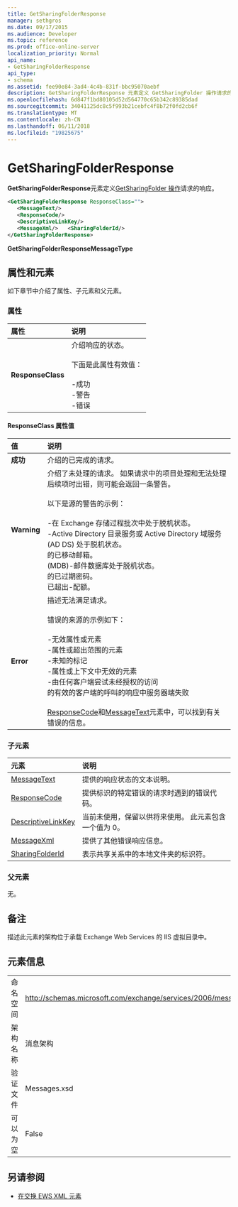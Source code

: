 ```yaml
---
title: GetSharingFolderResponse
manager: sethgros
ms.date: 09/17/2015
ms.audience: Developer
ms.topic: reference
ms.prod: office-online-server
localization_priority: Normal
api_name:
- GetSharingFolderResponse
api_type:
- schema
ms.assetid: fee90e84-3ad4-4c4b-831f-bbc95070aebf
description: GetSharingFolderResponse 元素定义 GetSharingFolder 操作请求的响应。
ms.openlocfilehash: 6d847f1bd80105d52d564770c65b342c89385dad
ms.sourcegitcommit: 34041125dc8c5f993b21cebfc4f8b72f0fd2cb6f
ms.translationtype: MT
ms.contentlocale: zh-CN
ms.lasthandoff: 06/11/2018
ms.locfileid: "19825675"
---
```

# <a name="getsharingfolderresponse"></a>GetSharingFolderResponse

**GetSharingFolderResponse**元素定义[GetSharingFolder 操作](getsharingfolder-operation.md)请求的响应。 
  
```XML
<GetSharingFolderResponse ResponseClass="">
   <MessageText/>
   <ResponseCode/>
   <DescriptiveLinkKey/>
   <MessageXml/>   <SharingFolderId/>
</GetSharingFolderResponse>
```

 **GetSharingFolderResponseMessageType**
## <a name="attributes-and-elements"></a>属性和元素

如下章节中介绍了属性、子元素和父元素。
  
### <a name="attributes"></a>属性

|**属性**|**说明**|
|:-----|:-----|
|**ResponseClass** <br/> | 介绍响应的状态。<br/><br/> 下面是此属性有效值：  <br/><br/>-成功  <br/>-警告  <br/>-错误  <br/> |
   
#### <a name="responseclass-attribute-values"></a>ResponseClass 属性值

|**值**|**说明**|
|:-----|:-----|
|**成功** <br/> |介绍的已完成的请求。  <br/> |
|**Warning** <br/> | 介绍了未处理的请求。 如果请求中的项目处理和无法处理后续项时出错，则可能会返回一条警告。 <br/><br/>以下是源的警告的示例：  <br/><br/>-在 Exchange 存储过程批次中处于脱机状态。  <br/>-Active Directory 目录服务或 Active Directory 域服务 (AD DS) 处于脱机状态。  <br/>的已移动邮箱。  <br/>(MDB)-邮件数据库处于脱机状态。  <br/>的已过期密码。  <br/>已超出-配额。  <br/> |
|**Error** <br/> | 描述无法满足请求。 <br/><br/>错误的来源的示例如下：  <br/><br/>-无效属性或元素  <br/>-属性或超出范围的元素  <br/>-未知的标记  <br/>-属性或上下文中无效的元素  <br/>-由任何客户端尝试未经授权的访问  <br/>的有效的客户端的呼叫的响应中服务器端失败  <br/><br/>  [ResponseCode](responsecode.md)和[MessageText](messagetext.md)元素中，可以找到有关错误的信息。  <br/> |
   
### <a name="child-elements"></a>子元素

|**元素**|**说明**|
|:-----|:-----|
|[MessageText](messagetext.md) <br/> |提供的响应状态的文本说明。  <br/> |
|[ResponseCode](responsecode.md) <br/> |提供标识的特定错误的请求时遇到的错误代码。  <br/> |
|[DescriptiveLinkKey](descriptivelinkkey.md) <br/> |当前未使用，保留以供将来使用。 此元素包含一个值为 0。  <br/> |
|[MessageXml](messagexml.md) <br/> |提供了其他错误响应信息。  <br/> |
|[SharingFolderId](sharingfolderid.md) <br/> |表示共享关系中的本地文件夹的标识符。  <br/> |
   
### <a name="parent-elements"></a>父元素

无。
  
## <a name="remarks"></a>备注

描述此元素的架构位于承载 Exchange Web Services 的 IIS 虚拟目录中。
  
## <a name="element-information"></a>元素信息

|||
|:-----|:-----|
|命名空间  <br/> |http://schemas.microsoft.com/exchange/services/2006/messages  <br/> |
|架构名称  <br/> |消息架构  <br/> |
|验证文件  <br/> |Messages.xsd  <br/> |
|可以为空  <br/> |False  <br/> |
   
## <a name="see-also"></a>另请参阅

- [在交换 EWS XML 元素](ews-xml-elements-in-exchange.md)

